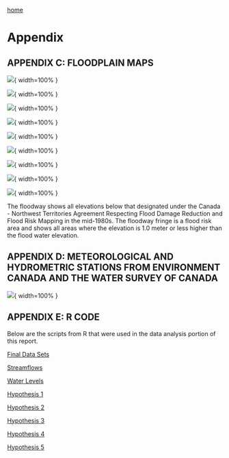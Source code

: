 ---
---

[home](home.html)

# Appendix

## APPENDIX C: FLOODPLAIN MAPS

![](figures/AppendixC_1a.png){ width=100% }

![](figures/AppendixC_2a.png){ width=100% }

![](figures/AppendixC_3a.png){ width=100% }

![](figures/AppendixC_4a.png){ width=100% }

![](figures/AppendixC_5a.png){ width=100% }

![](figures/AppendixC_6a.png){ width=100% }

![](figures/AppendixC_7a.png){ width=100% }

![](figures/AppendixC_8a.png){ width=100% }

![](figures/AppendixC_9a.png){ width=100% }

The floodway shows all elevations below that designated under the Canada - Northwest Territories Agreement Respecting Flood Damage Reduction and Flood Risk Mapping in the mid-1980s. The floodway fringe is a flood risk area and shows all areas where the elevation is 1.0 meter or less higher than the flood water elevation.


## APPENDIX D: METEOROLOGICAL AND HYDROMETRIC STATIONS FROM ENVIRONMENT CANADA AND THE WATER SURVEY OF CANADA

![](figures/AppendixD.png){ width=100% }


## APPENDIX E: R CODE

Below are the scripts from R that were used in the data analysis portion of this report.

[Final Data Sets](scripts/FinalDataSets.rmd)

[Streamflows](scripts/Streamflow.rmd)

[Water Levels](scripts/waLevels.rmd)

[Hypothesis 1](scripts/Hypothesis1.rmd)

[Hypothesis 2](scripts/Hypothesis2.rmd)

[Hypothesis 3](scripts/Hypothesis3.rmd)

[Hypothesis 4](scripts/Hypothesis4.rmd)

[Hypothesis 5](scripts/Hypothesis5.rmd)
